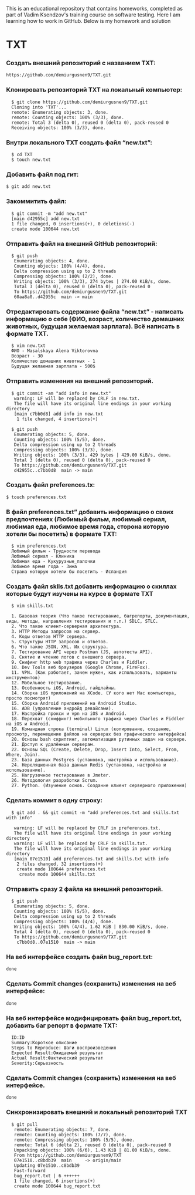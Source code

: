 This is an educational repository that contains homeworks, completed as part of Vadim Ksendzov's training course on software testing. 
Here I am learning how to work in GitHub. 
Below is my homework and solution
# TXT

### Создать внешний репозиторий c названием TXT:

`https://github.com/demiurgusnen9/TXT.git`

### Клонировать репозиторий TXT на локальный компьютер:
```
  $ git clone https://github.com/demiurgusnen9/TXT.git
  Cloning into 'TXT'...
  remote: Enumerating objects: 3, done.
  remote: Counting objects: 100% (3/3), done.
  remote: Total 3 (delta 0), reused 0 (delta 0), pack-reused 0
  Receiving objects: 100% (3/3), done.
```
### Внутри локального TXT создать файл “new.txt”:

```
  $ cd TXT
  $ touch new.txt
```

### Добавить файл под гит:
`
  $ git add new.txt
`
### Закоммитить файл:
```
  $ git commit -m "add new.txt"
  [main d42955c] add new.txt
  1 file changed, 0 insertions(+), 0 deletions(-)
  create mode 100644 new.txt
```
### Отправить файл на внешний GitHub репозиторий:
```
  $ git push
   Enumerating objects: 4, done.
   Counting objects: 100% (4/4), done.
   Delta compression using up to 2 threads
   Compressing objects: 100% (2/2), done.
   Writing objects: 100% (3/3), 274 bytes | 274.00 KiB/s, done.
   Total 3 (delta 0), reused 0 (delta 0), pack-reused 0
   To https://github.com/demiurgusnen9/TXT.git
   60aa8a0..d42955c  main -> main
```

### Отредактировать содержание файла “new.txt” - написать информацию о себе (ФИО, возраст, количество домашних животных, будущая желаемая зарплата). Всё написать в формате TXT.
```
  $ vim new.txt
  ФИО - Masalskaya Alena Viktorovna
  Возраст - 30
  Количество домашних животных - 1
  Будущая желаемая зарплата - 500$
```

### Отправить изменения на внешний репозиторий.
```
  $ git commit -am "add info in new.txt"
   warning: LF will be replaced by CRLF in new.txt.
   The file will have its original line endings in your working directory
   [main c7bb0d8] add info in new.txt
    1 file changed, 4 insertions(+)

  $ git push
   Enumerating objects: 5, done.
   Counting objects: 100% (5/5), done.
   Delta compression using up to 2 threads
   Compressing objects: 100% (3/3), done.
   Writing objects: 100% (3/3), 429 bytes | 429.00 KiB/s, done.
   Total 3 (delta 0), reused 0 (delta 0), pack-reused 0
   To https://github.com/demiurgusnen9/TXT.git
   d42955c..c7bb0d8  main -> main
```

### Создать файл preferences.tx:
`
  $ touch preferences.txt
`

### В файл preferences.txt” добавить информацию о своих предпочтениях (Любимый фильм, любимый сериал, любимая еда, любимое время года, сторона которую хотели бы посетить) в формате TXT:
```
  $ vim preferences.txt
  Любимый фильм - Трудности перевода
  Любимый сериал - Клиника
  Любимая еда - Кукурузные_палочки
  Любимое время года - Зима
  Страна которую хотели бы посетить - Исландия
```

### Создать файл sklls.txt добавить информацию о скиллах которые будут изучены на курсе в формате TXT
```
  $ vim skills.txt

  1. Базовая теория (Что такое тестирование, багрепорты, документация, виды, методы, направления тестирования и т.п.) SDLC, STLC.
  2. Что такое клиент-серверная архитектура.
  3. HTTP Методы запросов на сервер.
  4. Коды ответов HTTP сервера.
  5. Структуры HTTP запросов и ответов.
  6. Что такое JSON, XML. Их структура.
  7. Тестирование API через Postman (JS, автотесты API).
  8. Снятие и чтение логов c внешнего сервера.
  9. Снифинг http web трафика через Charles и Fiddler.
  10. Dev Tools веб браузеров (Google Chrome, FireFox).
  11. VPN. (Как работает, зачем нужен, как использовать, варианты инструментов)
  12. Мобильное тестирование.
  13. Особенность iOS, Android, гайдлайны.
  14. Сборка iOS приложений на XCode. (У кого нет Mac компьютера, просто посмотрят)
  15. Сборка Android приложений на Android Studio.
  16. ADB (управление андройд девайсами).
  17. Настройка прокси и vpn на iOS и Android.
  18. Перехват (сниффинг) мобильного трафика через Charles и Fiddler на iOS и Android.
  19. Командная строка (terminal) Linux (копирование, создание, просмотр, перемещение файлов на серверах без графического интерфейса)
  20. Основы bash скриптинг, автоматизация рутинных задач на сервере.
  21. Доступ к удалённым серверам.
  22. Основы SQL (Create, Delete, Drop, Insert Into, Select, From, Where, Join).
  23. База данных Postgres (установка, настройка и использование).
  24. Нереляционная база данных Redis (установка, настройка и использование).
  25. Нагрузочное тестирование в Jmeter.
  26. Методология разработки Scrum.
  27. Python. (Изучение основ. Создание клиент серверного приложения)
```

### Сделать коммит в одну строку:
```
  $ git add . && git commit -m "add preferences.txt and skills.txt with info"

   warning: LF will be replaced by CRLF in preferences.txt.
   The file will have its original line endings in your working directory
   warning: LF will be replaced by CRLF in skills.txt.
   The file will have its original line endings in your working directory
   [main 07e1510] add preferences.txt and skills.txt with info
    2 files changed, 32 insertions(+)
    create mode 100644 preferences.txt
     create mode 100644 skills.txt
```

### Отправить сразу 2 файла на внешний репозиторий.
```
  $ git push
   Enumerating objects: 5, done.
   Counting objects: 100% (5/5), done.
   Delta compression using up to 2 threads
   Compressing objects: 100% (4/4), done.
   Writing objects: 100% (4/4), 1.62 KiB | 830.00 KiB/s, done.
   Total 4 (delta 0), reused 0 (delta 0), pack-reused 0
   To https://github.com/demiurgusnen9/TXT.git
    c7bb0d8..07e1510  main -> main
```

### На веб интерфейсе создать файл bug_report.txt:
`
  done
`
### Сделать Commit changes (сохранить) изменения на веб интерфейсе:
`
  done
`

### На веб интерфейсе модифицировать файл bug_report.txt, добавить баг репорт в формате TXT:
```
  ID:ID
  Summary:Короткое описание
  Steps to Reproduce: Шаги воспроизведения
  Expected Result:Ожидаемый результат
  Actual Result:Фактический результат
  Severity:Серьезность	
```

### Сделать Commit changes (сохранить) изменения на веб интерфейсе.
`
  done
`

### Синхронизировать внешний и локальный репозиторий TXT
```
  $ git pull
   remote: Enumerating objects: 7, done.
   remote: Counting objects: 100% (7/7), done.
   remote: Compressing objects: 100% (5/5), done.
   remote: Total 6 (delta 2), reused 0 (delta 0), pack-reused 0
   Unpacking objects: 100% (6/6), 1.43 KiB | 81.00 KiB/s, done.
   From https://github.com/demiurgusnen9/TXT
   07e1510..c8bdb39  main     -> origin/main
   Updating 07e1510..c8bdb39
   Fast-forward
   bug_report.txt | 6 ++++++
   1 file changed, 6 insertions(+)
   create mode 100644 bug_report.txt
```
